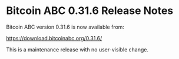 # Bitcoin ABC 0.31.6 Release Notes

Bitcoin ABC version 0.31.6 is now available from:

  <https://download.bitcoinabc.org/0.31.6/>

This is a maintenance release with no user-visible change.
